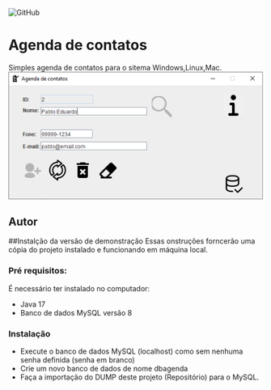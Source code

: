 ![GitHub](https://img.shields.io/github/license/kauanoliveira01/agenda)

# Agenda de contatos
Simples agenda de contatos para o sitema Windows,Linux,Mac.
![Print da tela](https://github.com/kauanoliveira01/Agenda/blob/main/img/print.png)
## Autor 

##Instalção da versão de demonstração
Essas onstruções forncerão uma cópia do projeto instalado e funcionando em máquina local.
### Pré requisitos:
É necessário ter instalado no computador:
* Java 17
* Banco de dados MySQL versão 8
### Instalação
* Execute o banco de dados MySQL (localhost) como sem nenhuma senha definida (senha em branco)
* Crie um novo banco de dados de nome dbagenda
* Faça a importação do DUMP deste projeto (Repositório) para o MySQL.
